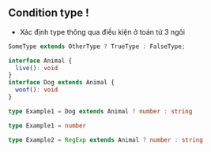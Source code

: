 ## Condition type !

- Xác định type thông qua điều kiện ở toán tử 3 ngôi

```ts
SomeType extends OtherType ? TrueType : FalseType;
```

```ts
interface Animal {
  live(): void
}
interface Dog extends Animal {
  woof(): void
}

type Example1 = Dog extends Animal ? number : string

type Example1 = number

type Example2 = RegExp extends Animal ? number : string
```
